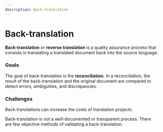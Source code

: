 ```yaml
---
description: Back-translation
---
```

# Back-translation

**Back-translation** or **reverse translation** is a quality assurance process that consists in translating a translated document back into the source language.

### Goals
The goal of back-translation is the **reconciliation**. In a reconciliation, the result of the back-translation and the original document are compared to detect errors, ambiguities, and discrepancies.

### Challenges
Back-translations can increase the costs of translation projects.

Back-translation is not a well-documented or transparent process. There are few objective methods of validating a back-translation.
